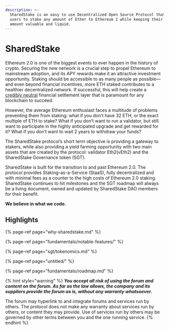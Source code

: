 ```yaml
---
description: >-
  SharedStake is an easy to use Decentralized Open Source Protocol that allows
  users to stake any amount of Ether to Ethereum 2 while keeping their staked
  amount valuable and liquid.
---
```


# SharedStake

Ethereum 2.0 is one of the biggest events to ever happen in the history of crypto. Securing the new network is a crucial step to propel Ethereum to mainstream adoption, and its APY rewards make it an attractive investment opportunity. Staking should be accessible to as many people as possible— and even beyond financial incentives, more ETH staked contributes to a healthier decentralized network. If successful, this will help create a [credibly neutral](https://nakamoto.com/credible-neutrality/) financial settlement layer that is paramount for any blockchain to succeed. 

However, the average Ethereum enthusiast faces a multitude of problems preventing them from staking: what if you don’t have 32 ETH, or the exact multiple of ETH to stake? What if you don’t want to run a validator, but still want to participate in the highly anticipated upgrade and get rewarded for it? What if you don’t want to wait 2 years to withdraw your funds?

The SharedStake protocol’s short term objective is providing a gateway to stakers, while also providing a yield farming opportunity with two main assets that are created by the protocol: validator Eth2\(vEth2\) and the SharedStake Governance token \(SGT\).

SharedStake is built for the transition to and past Ethereum 2.0. The protocol provides Staking-as-a-Service \(StaaS\), fully decentralized and with minimal fees as a counter to the high costs of Ethereum 2.0 staking. SharedStake continues to hit milestones and the SGT roadmap will always be a living document, owned and updated by SharedStake DAO members for their benefit.

**We believe in what we code.**

## **Highlights**

{% page-ref page="why-sharedstake.md" %}

{% page-ref page="fundamentals/notable-features/" %}

{% page-ref page="sgt/tokenomics.md" %}

{% page-ref page="untitled/" %}

{% page-ref page="fundamentals/roadmap.md" %}

{% hint style="warning" %}
_**You accept all risk of using the forum and content on the forum. As far as the law allows, the company and its suppliers provide the forum as is, without any warranty whatsoever.**_

The forum may hyperlink to and integrate forums and services run by others. The protocol does not make any warranty about services run by others, or content they may provide. Use of services run by others may be governed by other terms between you and the one running service.
{% endhint %}

